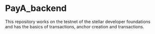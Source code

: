 # PayA_backend
This repository works on the testnet of the stellar developer foundations and has the basics of transactions, anchor creation and transactions.
